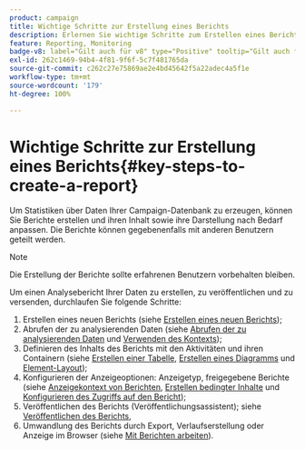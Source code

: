 ```yaml
---
product: campaign
title: Wichtige Schritte zur Erstellung eines Berichts
description: Erlernen Sie wichtige Schritte zum Erstellen eines Berichts
feature: Reporting, Monitoring
badge-v8: label="Gilt auch für v8" type="Positive" tooltip="Gilt auch für Campaign v8"
exl-id: 262c1469-94b4-4f81-9f6f-5c7f481765da
source-git-commit: c262c27e75869ae2e4bd45642f5a22adec4a5f1e
workflow-type: tm+mt
source-wordcount: '179'
ht-degree: 100%

---
```


# Wichtige Schritte zur Erstellung eines Berichts{#key-steps-to-create-a-report}



Um Statistiken über Daten Ihrer Campaign-Datenbank zu erzeugen, können Sie Berichte erstellen und ihren Inhalt sowie ihre Darstellung nach Bedarf anpassen. Die Berichte können gegebenenfalls mit anderen Benutzern geteilt werden.

>[!NOTE]
>
>Die Erstellung der Berichte sollte erfahrenen Benutzern vorbehalten bleiben.

Um einen Analysebericht Ihrer Daten zu erstellen, zu veröffentlichen und zu versenden, durchlaufen Sie folgende Schritte:

1. Erstellen eines neuen Berichts (siehe [Erstellen eines neuen Berichts](../../reporting/using/creating-a-new-report.md));
1. Abrufen der zu analysierenden Daten (siehe [Abrufen der zu analysierenden Daten](../../reporting/using/collecting-data-to-analyze.md) und [Verwenden des Kontexts](../../reporting/using/using-the-context.md));
1. Definieren des Inhalts des Berichts mit den Aktivitäten und ihren Containern (siehe [Erstellen einer Tabelle](../../reporting/using/creating-a-table.md), [Erstellen eines Diagramms](../../reporting/using/creating-a-chart.md) und [Element-Layout](../../reporting/using/element-layout.md));
1. Konfigurieren der Anzeigeoptionen: Anzeigetyp, freigegebene Berichte (siehe [Anzeigekontext von Berichten](../../reporting/using/configuring-access-to-the-report.md#report-display-context), [Erstellen bedingter Inhalte](../../reporting/using/defining-a-conditional-content.md) und [Konfigurieren des Zugriffs auf den Bericht](../../reporting/using/configuring-access-to-the-report.md));
1. Veröffentlichen des Berichts (Veröffentlichungsassistent); siehe [Veröffentlichen des Berichts](../../reporting/using/configuring-access-to-the-report.md#publishing-the-report),
1. Umwandlung des Berichts durch Export, Verlaufserstellung oder Anzeige im Browser (siehe [Mit Berichten arbeiten](../../reporting/using/actions-on-reports.md)).
